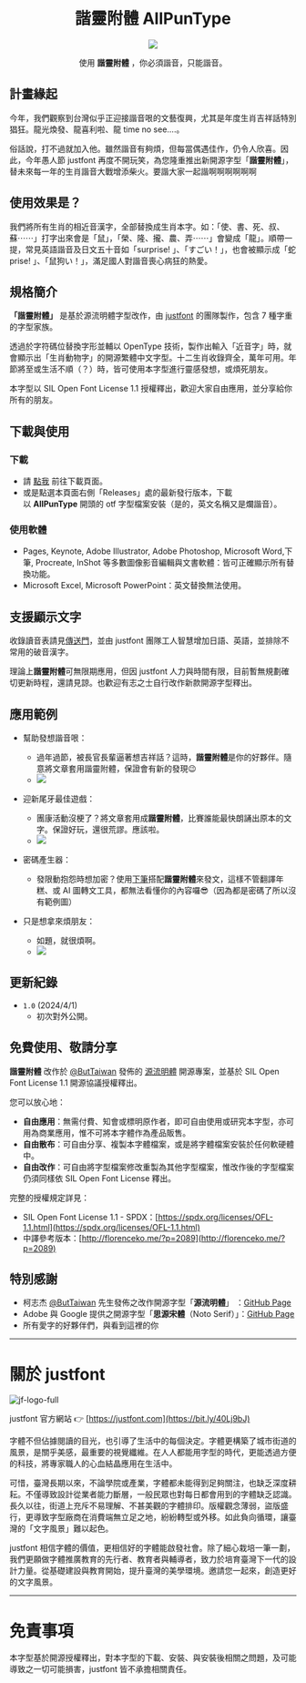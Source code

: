 <div align="center">

# 諧靈附體 AllPunType

![](assets/banner.gif)

使用 **諧靈附體** ，你必須諧音，只能諧音。

</div>

## 計畫緣起

今年，我們觀察到台灣似乎正迎接諧音哏的文藝復興，尤其是年度生肖吉祥話特別猖狂。龍光煥發、龍喜利啦、龍 time no see….。

俗話說，打不過就加入他。雖然諧音有夠煩，但每當偶遇佳作，仍令人欣喜。因此，今年愚人節 justfont 再度不開玩笑，為您隆重推出新開源字型「**諧靈附體**」，替未來每一年的生肖諧音大戰增添柴火。要諧大家一起諧啊啊啊啊啊啊

## 使用效果是？

我們將所有生肖的相近音漢字，全部替換成生肖本字。如：「使、書、死、叔、蘇⋯⋯」打字出來會是「鼠」，「榮、隆、攏、農、弄⋯⋯」會變成「龍」。順帶一提，常見英語諧音及日文五十音如「surprise! 」、「すごい！」，也會被顯示成「蛇prise! 」、「鼠狗い！」，滿足國人對諧音喪心病狂的熱愛。




## 規格簡介

**「諧靈附體」** 是基於源流明體字型改作，由 [justfont](https://justfont.com/) 的團隊製作，包含 7 種字重的字型家族。

透過於字符碼位替換字形並輔以 OpenType 技術，製作出輸入「近音字」時，就會顯示出「生肖動物字」的開源繁體中文字型。十二生肖收錄齊全，萬年可用。年節將至或生活不順（？）時，皆可使用本字型進行靈感發想，或煩死朋友。

本字型以 SIL Open Font License 1.1 授權釋出，歡迎大家自由應用，並分享給你所有的朋友。

## 下載與使用

### 下載

- 請 [點我](https://github.com/justfont/AllPunType/releases/tag/1.0) 前往下載頁面。
- 或是點選本頁面右側「Releases」處的最新發行版本，下載以 **AllPunType** 開頭的 otf 字型檔案安裝（是的，英文名稱又是爛諧音）。

### 使用軟體

- Pages, Keynote, Adobe Illustrator, Adobe Photoshop, Microsoft Word,下筆, Procreate, InShot 等多數圖像影音編輯與文書軟體：皆可正確顯示所有替換功能。
- Microsoft Excel, Microsoft PowerPoint：英文替換無法使用。

## 支援顯示文字

收錄讀音表請見[傳送門](https://docs.google.com/spreadsheets/d/1_DLkmWgDF4cJQAhlMe-ppDrK4M-BeX_3S09y9bl_09U/edit?usp=sharing)，並由 justfont 團隊工人智慧增加日語、英語，並排除不常用的破音漢字。

理論上**諧靈附體**可無限期應用，但因 justfont 人力與時間有限，目前暫無規劃確切更新時程，還請見諒。也歡迎有志之士自行改作新款開源字型釋出。

## 應用範例

- 幫助發想諧音哏：
    - 過年過節，被長官長輩逼著想吉祥話？這時，**諧靈附體**是你的好夥伴。隨意將文章套用諧靈附體，保證會有新的發現😉
    - ![](assets/example1.png)

- 迎新尾牙最佳遊戲：
    - 團康活動沒梗了？將文章套用成**諧靈附體**，比賽誰能最快朗誦出原本的文字。保證好玩，還很荒謬。應該啦。
    - ![](assets/example2.png) 
  
- 密碼產生器：
    - 發限動抱怨時想加密？使用[下筆](https://apps.apple.com/tw/app/下筆-質感繁中文編輯/id1627492456)搭配**諧靈附體**來發文，這樣不管翻譯年糕、或 AI 圖轉文工具，都無法看懂你的內容囉😎（因為都是密碼了所以沒有範例圖）
  
- 只是想拿來煩朋友：
    - 如題，就很煩啊。
    - ![](assets/example3.gif)
    

## 更新紀錄

- `1.0` (2024/4/1)
    - 初次對外公開。

## 免費使用、敬請分享

**諧靈附體** 改作於 [@ButTaiwan](https://github.com/ButTaiwan) 發佈的 [源流明體](https://github.com/ButTaiwan/genryu-font) 開源專案，並基於 SIL Open Font License 1.1 開源協議授權釋出。

您可以放心地：

- **自由應用**：無需付費、知會或標明原作者，即可自由使用或研究本字型，亦可用為商業應用，惟不可將本字體作為產品販售。
- **自由散布**：可自由分享、複製本字體檔案，或是將字體檔案安裝於任何軟硬體中。
- **自由改作**：可自由將字型檔案修改重製為其他字型檔案，惟改作後的字型檔案仍須同樣依 SIL Open Font License 釋出。

完整的授權規定詳見：

- SIL Open Font License 1.1 - SPDX：[https://spdx.org/licenses/OFL-1.1.html](https://spdx.org/licenses/OFL-1.1.html)
- 中譯參考版本：[http://florenceko.me/?p=2089](http://florenceko.me/?p=2089)

## 特別感謝

- 柯志杰 [@ButTaiwan](https://github.com/ButTaiwan) 先生發佈之改作開源字型「**源流明體**」 ：[GitHub Page](https://github.com/ButTaiwan/genryu-font)
- Adobe 與 Google 提供之開源字型「**思源宋體**（Noto Serif）」：[GitHub Page](https://github.com/adobe-fonts/source-han-serif/blob/master/README-TW.md)
- 所有愛字的好夥伴們，與看到這裡的你

---

# 關於 justfont

![jf-logo-full](assets/jf-logo-full.jpg)

justfont 官方網站 👉  [https://justfont.com](https://bit.ly/40Lj9bJ)

字體不但佔據閱讀的目光，也引導了生活中的每個決定。字體更構築了城市街道的風景，是關乎美感，最重要的視覺纖維。在人人都能用字型的時代，更能透過方便的科技，將專家職人的心血結晶應用在生活中。

可惜，臺灣長期以來，不論學院或產業，字體都未能得到足夠關注，也缺乏深度耕耘。不僅導致設計從業者能力斷層，一般民眾也對每日都會用到的字體缺乏認識。長久以往，街道上充斥不易理解、不甚美觀的字體排印。版權觀念薄弱，盜版盛行，更導致字型廠商在消費端無立足之地，紛紛轉型或外移。如此負向循環，讓臺灣的「文字風景」難以起色。

justfont 相信字體的價值，更相信好的字體能啟發社會。除了細心栽培一筆一劃，我們更願做字體推廣教育的先行者、教育者與輔導者，致力於培育臺灣下一代的設計力量。從基礎建設與教育開始，提升臺灣的美學環境。邀請您一起來，創造更好的文字風景。


---

# 免責事項

本字型基於開源授權釋出，對本字型的下載、安裝、與安裝後相關之問題，及可能導致之一切可能損害，justfont 皆不承擔相關責任。
